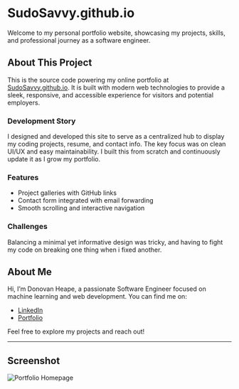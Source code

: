 # SudoSavvy.github.io

Welcome to my personal portfolio website, showcasing my projects, skills, and professional journey as a software engineer.

## About This Project

This is the source code powering my online portfolio at [SudoSavvy.github.io](https://sudosavvy.github.io). It is built with modern web technologies to provide a sleek, responsive, and accessible experience for visitors and potential employers.

### Development Story

I designed and developed this site to serve as a centralized hub to display my coding projects, resume, and contact info. The key focus was on clean UI/UX and easy maintainability. I built this from scratch and continuously update it as I grow my portfolio.

### Features

- Project galleries with GitHub links
- Contact form integrated with email forwarding
- Smooth scrolling and interactive navigation

### Challenges

Balancing a minimal yet informative design was tricky, and having to fight my code on breaking one thing when i fixed another.


## About Me

Hi, I’m Donovan Heape, a passionate Software Engineer focused on machine learning and web development. You can find me on:

- [LinkedIn](https://www.linkedin.com/in/donovan-heape/)
- [Portfolio](https://sudosavvy.github.io)

Feel free to explore my projects and reach out!

---

## Screenshot

![Portfolio Homepage](./screenshot-homepage.png)  <!-- Replace with actual screenshot file -->
